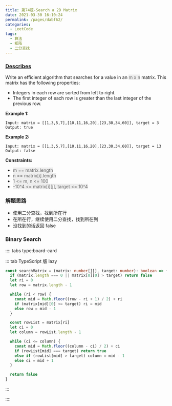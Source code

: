```yaml
---
title: 第74题-Search a 2D Matrix
date: 2021-03-30 16:10:24
permalink: /pages/dabf62/
categories:
  - LeetCode
tags:
  - 算法
  - 矩阵
  - 二分查找
---
```


### [Describes](https://leetcode-cn.com/problems/reverse-bits/)

Write an efficient algorithm that searches for a value in an <span style="background: #eee; color: #666;">m x n</span> matrix. This matrix has the following properties:

- Integers in each row are sorted from left to right.
- The first integer of each row is greater than the last integer of the previous row.

<!-- more -->

**Example 1:**

```
Input: matrix = [[1,3,5,7],[10,11,16,20],[23,30,34,60]], target = 3
Output: true
```

**Example 2:**

```
Input: matrix = [[1,3,5,7],[10,11,16,20],[23,30,34,60]], target = 13
Output: false
```

**Constraints:**

- <span style="background: #eee; color: #666;">m == matrix.length</span>
- <span style="background: #eee; color: #666;">n == matrix[i].length</span>
- <span style="background: #eee; color: #666;">1 <= m, n <= 100</span>
- <span style="background: #eee; color: #666;">-10^4 <= matrix[i][j], target <= 10^4</span>

### 解题思路

- 使用二分查找，找到所在行
- 在所在行，继续使用二分查找，找到所在列
- 没找到的话返回 false

### Binary Search

:::: tabs type:board-card

::: tab TypeScript 版 lazy

```TypeScript
const searchMatrix = (matrix: number[][], target: number): boolean => {
  if (matrix.length === 0 || matrix[0][0] > target) return false
  let ri = 0
  let row = matrix.length - 1

  while (ri < row) {
    const mid = Math.floor((row - ri + 1) / 2) + ri
    if (matrix[mid][0] <= target) ri = mid
    else row = mid - 1
  }

  const rowList = matrix[ri]
  let ci = 0
  let column = rowList.length - 1

  while (ci <= column) {
    const mid = Math.floor((column - ci) / 2) + ci
    if (rowList[mid] === target) return true
    else if (rowList[mid] > target) column = mid - 1
    else ci = mid + 1
  }

  return false
}
```

:::

::::
